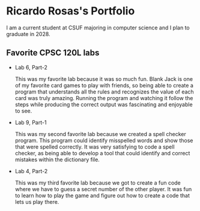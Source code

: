 
# Ricardo Rosas's Portfolio

I am a current student at CSUF majoring in computer science and I plan to graduate in 2028.

## Favorite CPSC 120L labs

* Lab 6, Part-2

    This was my favorite lab because it was so much fun. Blank Jack is one of my favorite card games to play with friends, so being able to create a program that understands all the rules and recognizes the value of each card was truly amazing. Running the program and watching it follow the steps while producing the correct output was fascinating and enjoyable to see.

* Lab 9, Part-1

    This was my second favorite lab because we created a spell checker program. This program could identify misspelled words and show those that were spelled correctly. It was very satisfying to code a spell checker, as being able to develop a tool that could identify and correct mistakes within the dictionary file.

* Lab 4, Part-2

    This was my third favorite lab because we got to create a fun code where we have to guess a secret number of the other player. It was fun to learn how to play the game and figure out how to create a code that lets us play there.